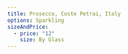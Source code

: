 ```yaml
---
title: Prosecco, Coste Petrai, Italy
options: Sparkling
sizeAndPrice:
  - price: "12"
    size: By Glass
---
```

